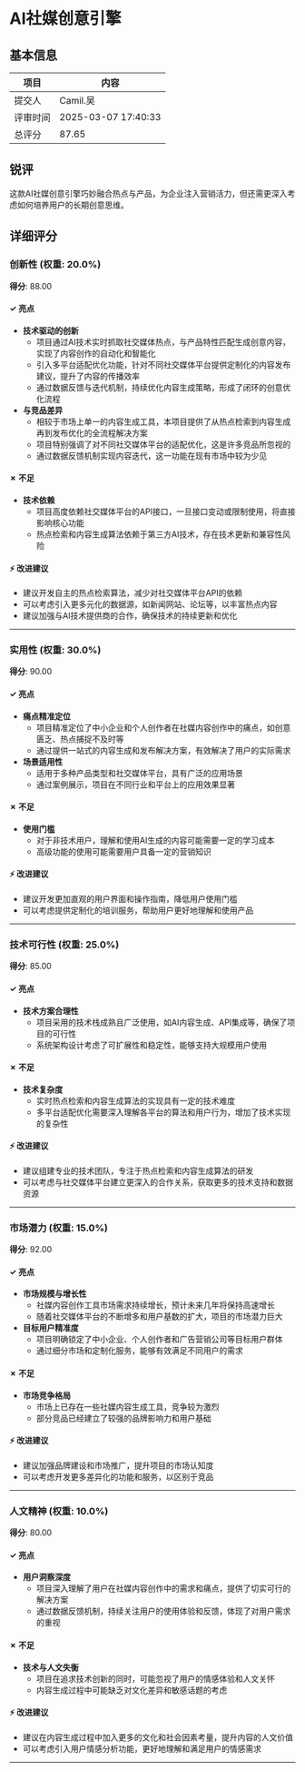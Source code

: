 # AI社媒创意引擎

## 基本信息

| 项目 | 内容 |
|------|------|
| 提交人 | Camil.吴 |
| 评审时间 | 2025-03-07 17:40:33 |
| 总评分 | 87.65 |

## 锐评

这款AI社媒创意引擎巧妙融合热点与产品，为企业注入营销活力，但还需更深入考虑如何培养用户的长期创意思维。

## 详细评分

### 创新性 (权重: 20.0%)

**得分**: 88.00

#### ✓ 亮点

* **技术驱动的创新**
  * 项目通过AI技术实时抓取社交媒体热点，与产品特性匹配生成创意内容，实现了内容创作的自动化和智能化
  * 引入多平台适配优化功能，针对不同社交媒体平台提供定制化的内容发布建议，提升了内容的传播效率
  * 通过数据反馈与迭代机制，持续优化内容生成策略，形成了闭环的创意优化流程
* **与竞品差异**
  * 相较于市场上单一的内容生成工具，本项目提供了从热点检索到内容生成再到发布优化的全流程解决方案
  * 项目特别强调了对不同社交媒体平台的适配优化，这是许多竞品所忽视的
  * 通过数据反馈机制实现内容迭代，这一功能在现有市场中较为少见

#### ✗ 不足

* **技术依赖**
  * 项目高度依赖社交媒体平台的API接口，一旦接口变动或限制使用，将直接影响核心功能
  * 热点检索和内容生成算法依赖于第三方AI技术，存在技术更新和兼容性风险

#### ⚡ 改进建议

* 建议开发自主的热点检索算法，减少对社交媒体平台API的依赖
* 可以考虑引入更多元化的数据源，如新闻网站、论坛等，以丰富热点内容
* 建议加强与AI技术提供商的合作，确保技术的持续更新和优化

---

### 实用性 (权重: 30.0%)

**得分**: 90.00

#### ✓ 亮点

* **痛点精准定位**
  * 项目精准定位了中小企业和个人创作者在社媒内容创作中的痛点，如创意匮乏、热点捕捉不及时等
  * 通过提供一站式的内容生成和发布解决方案，有效解决了用户的实际需求
* **场景适用性**
  * 适用于多种产品类型和社交媒体平台，具有广泛的应用场景
  * 通过案例展示，项目在不同行业和平台上的应用效果显著

#### ✗ 不足

* **使用门槛**
  * 对于非技术用户，理解和使用AI生成的内容可能需要一定的学习成本
  * 高级功能的使用可能需要用户具备一定的营销知识

#### ⚡ 改进建议

* 建议开发更加直观的用户界面和操作指南，降低用户使用门槛
* 可以考虑提供定制化的培训服务，帮助用户更好地理解和使用产品

---

### 技术可行性 (权重: 25.0%)

**得分**: 85.00

#### ✓ 亮点

* **技术方案合理性**
  * 项目采用的技术栈成熟且广泛使用，如AI内容生成、API集成等，确保了项目的可行性
  * 系统架构设计考虑了可扩展性和稳定性，能够支持大规模用户使用

#### ✗ 不足

* **技术复杂度**
  * 实时热点检索和内容生成算法的实现具有一定的技术难度
  * 多平台适配优化需要深入理解各平台的算法和用户行为，增加了技术实现的复杂性

#### ⚡ 改进建议

* 建议组建专业的技术团队，专注于热点检索和内容生成算法的研发
* 可以考虑与社交媒体平台建立更深入的合作关系，获取更多的技术支持和数据资源

---

### 市场潜力 (权重: 15.0%)

**得分**: 92.00

#### ✓ 亮点

* **市场规模与增长性**
  * 社媒内容创作工具市场需求持续增长，预计未来几年将保持高速增长
  * 随着社交媒体平台的不断增多和用户基数的扩大，项目的市场潜力巨大
* **目标用户精准度**
  * 项目明确锁定了中小企业、个人创作者和广告营销公司等目标用户群体
  * 通过细分市场和定制化服务，能够有效满足不同用户的需求

#### ✗ 不足

* **市场竞争格局**
  * 市场上已存在一些社媒内容生成工具，竞争较为激烈
  * 部分竞品已经建立了较强的品牌影响力和用户基础

#### ⚡ 改进建议

* 建议加强品牌建设和市场推广，提升项目的市场认知度
* 可以考虑开发更多差异化的功能和服务，以区别于竞品

---

### 人文精神 (权重: 10.0%)

**得分**: 80.00

#### ✓ 亮点

* **用户洞察深度**
  * 项目深入理解了用户在社媒内容创作中的需求和痛点，提供了切实可行的解决方案
  * 通过数据反馈机制，持续关注用户的使用体验和反馈，体现了对用户需求的重视

#### ✗ 不足

* **技术与人文失衡**
  * 项目在追求技术创新的同时，可能忽视了用户的情感体验和人文关怀
  * 内容生成过程中可能缺乏对文化差异和敏感话题的考虑

#### ⚡ 改进建议

* 建议在内容生成过程中加入更多的文化和社会因素考量，提升内容的人文价值
* 可以考虑引入用户情感分析功能，更好地理解和满足用户的情感需求

---

